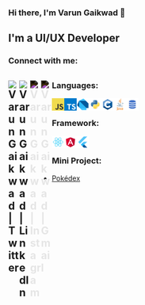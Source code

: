 ### Hi there, I'm Varun Gaikwad 👋

## I'm a UI/UX Developer

### Connect with me:

[<img style="filter: invert(0);" align="left" alt="VarunGaikwad | Twitter" width="22px" src="https://cdn.jsdelivr.net/npm/simple-icons@9.19.0/icons/x.svg" />][twitter]
[<img style="filter: invert(0);" align="left" alt="VarunGaikwad | LinkedIn" width="22px" src="https://cdn.jsdelivr.net/npm/simple-icons@9.19.0/icons/linkedin.svg" />][linkedin] 
[<img style="filter: invert(1);" align="left" alt="VarunGaikwad | Instagram" width="22px" src="https://cdn.jsdelivr.net/npm/simple-icons@9.19.0/icons/instagram.svg" />][instagram]
[<img style="filter: invert(1);" align="left" alt="VarunGaikwad | Gmail" width="22px" src="https://cdn.jsdelivr.net/npm/simple-icons@9.19.0/icons/gmail.svg" />][gmail]
---
### Languages:
<img align="left" alt="JavaScript" width="25px" src="https://raw.githubusercontent.com/github/explore/80688e429a7d4ef2fca1e82350fe8e3517d3494d/topics/javascript/javascript.png" />
<img align="left" alt="TypeScript" width="25px" src="https://raw.githubusercontent.com/github/explore/80688e429a7d4ef2fca1e82350fe8e3517d3494d/topics/typescript/typescript.png" />
<img align="left" alt="Dart" width="25px" src="https://raw.githubusercontent.com/github/explore/80688e429a7d4ef2fca1e82350fe8e3517d3494d/topics/dart/dart.png" />
<img align="left" alt="Python" width="25px" src="https://raw.githubusercontent.com/github/explore/80688e429a7d4ef2fca1e82350fe8e3517d3494d/topics/python/python.png" />
<img align="left" alt="C" width="25px" src="https://raw.githubusercontent.com/github/explore/80688e429a7d4ef2fca1e82350fe8e3517d3494d/topics/c/c.png" />
<img align="left" alt="Java" width="25px" src="https://raw.githubusercontent.com/github/explore/80688e429a7d4ef2fca1e82350fe8e3517d3494d/topics/java/java.png" />
<img align="left" alt="SQL" width="25px" src="https://raw.githubusercontent.com/github/explore/80688e429a7d4ef2fca1e82350fe8e3517d3494d/topics/sql/sql.png" />

<br>

### Framework:
<img align="left" alt="React" width="25px" src="https://raw.githubusercontent.com/github/explore/80688e429a7d4ef2fca1e82350fe8e3517d3494d/topics/react/react.png" />
<img align="left" alt="Angular" width="25px" src="https://raw.githubusercontent.com/github/explore/80688e429a7d4ef2fca1e82350fe8e3517d3494d/topics/angular/angular.png" />
<img align="left" alt="Flutter" width="25px" src="https://raw.githubusercontent.com/github/explore/80688e429a7d4ef2fca1e82350fe8e3517d3494d/topics/flutter/flutter.png" />

<br>

### Mini Project:
- [Pokédex](https://varungaikwad.github.io/pokedex/)

[gmail]: mailto:gaikwadvarun23@gmail.com
[twitter]: https://twitter.com/preapexis
[instagram]: https://instagram.com/preapexis
[linkedin]: https://www.linkedin.com/in/varun-gaikwad
